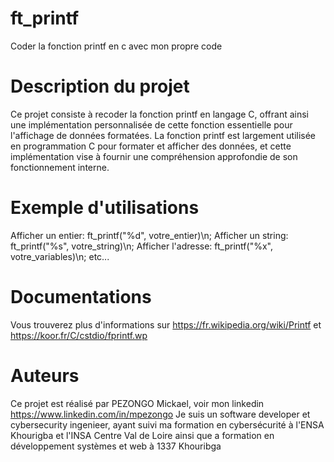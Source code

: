 # ft_printf
Coder la fonction printf en c avec mon propre code
# Description du projet
Ce projet consiste à recoder la fonction printf en langage C, offrant ainsi une implémentation personnalisée de cette fonction essentielle pour l'affichage de données formatées. La fonction printf est largement utilisée en programmation C pour formater et afficher des données, et cette implémentation vise à fournir une compréhension approfondie de son fonctionnement interne.

# Exemple d'utilisations
Afficher un entier: ft_printf("%d", votre_entier)\n;
Afficher un string: ft_printf("%s", votre_string)\n;
Afficher l'adresse: ft_printf("%x", votre_variables)\n;
etc...

# Documentations
Vous trouverez plus d'informations sur https://fr.wikipedia.org/wiki/Printf et https://koor.fr/C/cstdio/fprintf.wp

# Auteurs
Ce projet est réalisé par PEZONGO Mickael, voir mon linkedin https://www.linkedin.com/in/mpezongo
Je suis un software developer et cybersecurity ingenieer, ayant suivi ma formation en cybersécurité à l'ENSA Khourigba et l'INSA Centre Val de Loire ainsi que a formation en développement systèmes et web à 1337 Khouribga
